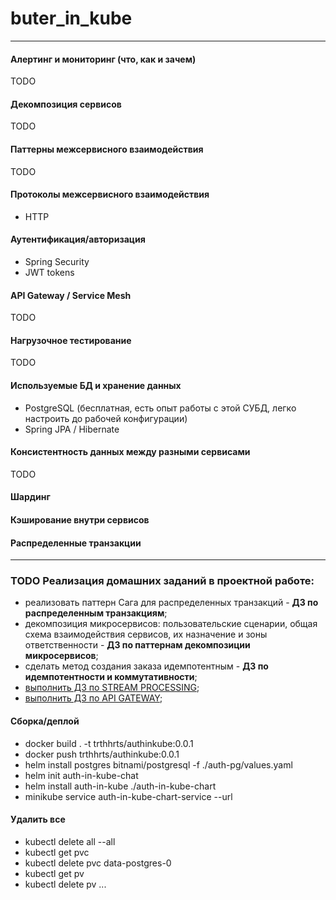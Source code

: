 # buter_in_kube
<hr>

#### Алертинг и мониторинг (что, как и зачем)
TODO

#### Декомпозиция сервисов
TODO

#### Паттерны межсервисного взаимодействия
TODO

#### Протоколы межсервисного взаимодействия
- HTTP

#### Аутентификация/авторизация
- Spring Security
- JWT tokens

#### API Gateway / Service Mesh
TODO

#### Нагрузочное тестирование
TODO

#### Используемые БД и хранение данных
- PostgreSQL (бесплатная, есть опыт работы с этой СУБД, легко настроить до рабочей конфигурации)
- Spring JPA / Hibernate

#### Консистентность данных между разными сервисами
TODO

#### Шардинг

#### Кэширование внутри сервисов

#### Распределенные транзакции

<hr>

### TODO Реализация домашних заданий в проектной работе:
* реализовать паттерн Сага для распределенных транзакций - **ДЗ по распределенным транзакциям**;
* декомпозиция микросервисов: пользовательские сценарии, общая схема взаимодействия сервисов, их назначение и зоны ответственности - **ДЗ по паттернам декомпозиции микросервисов**;
* сделать метод создания заказа идемпотентным - **ДЗ по идемпотентности и коммутативности**;
* [выполнить ДЗ по STREAM PROCESSING](HW_STREAM_PROCESSING.md);
* [выполнить ДЗ по API GATEWAY](HW_API_GATEWAY.md);

#### Сборка/деплой
- docker build . -t trthhrts/authinkube:0.0.1
- docker push trthhrts/authinkube:0.0.1
- helm install postgres bitnami/postgresql -f ./auth-pg/values.yaml
- helm init auth-in-kube-chat
- helm install auth-in-kube ./auth-in-kube-chart
- minikube service auth-in-kube-chart-service --url

#### Удалить все
- kubectl delete all --all
- kubectl get pvc
- kubectl delete pvc data-postgres-0
- kubectl get pv
- kubectl delete pv ...